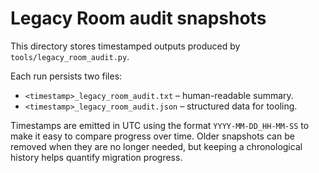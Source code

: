 # Legacy Room audit snapshots

This directory stores timestamped outputs produced by `tools/legacy_room_audit.py`.

Each run persists two files:

- `<timestamp>_legacy_room_audit.txt` – human-readable summary.
- `<timestamp>_legacy_room_audit.json` – structured data for tooling.

Timestamps are emitted in UTC using the format `YYYY-MM-DD_HH-MM-SS` to make it easy to compare
progress over time. Older snapshots can be removed when they are no longer needed, but keeping a
chronological history helps quantify migration progress.
